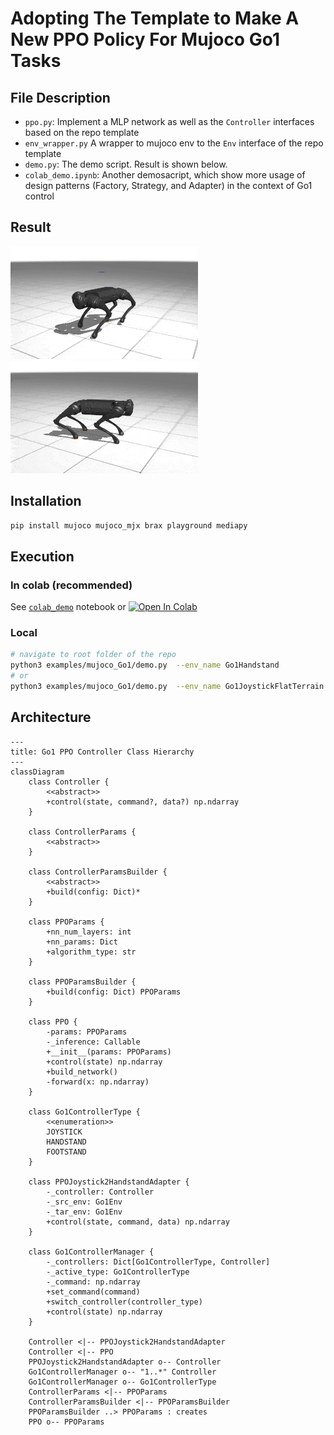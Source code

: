 # Adopting The Template to Make A New PPO Policy For Mujoco Go1 Tasks

## File Description
- `ppo.py`: Implement a MLP network as well as the `Controller` interfaces based on the repo template
- `env_wrapper.py` A wrapper to mujoco env to the `Env` interface of the repo template
- `demo.py`: The demo script. Result is shown below.
- `colab_demo.ipynb`: Another demosacript, which show more usage of design patterns (Factory, Strategy, and Adapter) in the context of Go1 control

## Result
![](gifs/ppo_Go1JoystickFlatTerrain.gif) ![](gifs/ppo_Go1Footstand_Go1Joystick_Go1Handstand.gif)

## Installation
```bash
pip install mujoco mujoco_mjx brax playground mediapy
```

## Execution
### In colab (recommended)
See [`colab_demo`](colab_demo.ipynb) notebook or [![Open In Colab](https://colab.research.google.com/assets/colab-badge.svg)](https://colab.research.google.com/github/shaoanlu/control_system_project_template/blob/main/examples/mujoco_Go1/colab_demo.ipynb)

### Local
```bash
# navigate to root folder of the repo
python3 examples/mujoco_Go1/demo.py  --env_name Go1Handstand
# or
python3 examples/mujoco_Go1/demo.py  --env_name Go1JoystickFlatTerrain
```

## Architecture
```mermaid
---
title: Go1 PPO Controller Class Hierarchy
---
classDiagram
    class Controller {
        <<abstract>>
        +control(state, command?, data?) np.ndarray
    }

    class ControllerParams {
        <<abstract>>
    }

    class ControllerParamsBuilder {
        <<abstract>>
        +build(config: Dict)*
    }

    class PPOParams {
        +nn_num_layers: int
        +nn_params: Dict
        +algorithm_type: str
    }

    class PPOParamsBuilder {
        +build(config: Dict) PPOParams
    }

    class PPO {
        -params: PPOParams
        -_inference: Callable
        +__init__(params: PPOParams)
        +control(state) np.ndarray
        +build_network()
        -forward(x: np.ndarray)
    }

    class Go1ControllerType {
        <<enumeration>>
        JOYSTICK
        HANDSTAND
        FOOTSTAND
    }

    class PPOJoystick2HandstandAdapter {
        -_controller: Controller
        -_src_env: Go1Env
        -_tar_env: Go1Env
        +control(state, command, data) np.ndarray
    }

    class Go1ControllerManager {
        -_controllers: Dict[Go1ControllerType, Controller]
        -_active_type: Go1ControllerType
        -_command: np.ndarray
        +set_command(command)
        +switch_controller(controller_type)
        +control(state) np.ndarray
    }

    Controller <|-- PPOJoystick2HandstandAdapter
    Controller <|-- PPO
    PPOJoystick2HandstandAdapter o-- Controller
    Go1ControllerManager o-- "1..*" Controller
    Go1ControllerManager o-- Go1ControllerType
    ControllerParams <|-- PPOParams
    ControllerParamsBuilder <|-- PPOParamsBuilder
    PPOParamsBuilder ..> PPOParams : creates
    PPO o-- PPOParams
```
